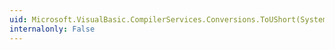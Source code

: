 ```yaml
---
uid: Microsoft.VisualBasic.CompilerServices.Conversions.ToUShort(System.String)
internalonly: False
---
```

